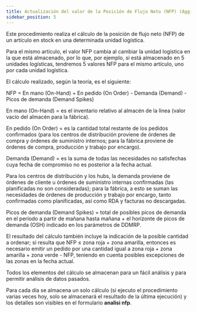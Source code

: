 ```yaml
---
title: Actualización del valor de la Posición de Flujo Neto (NFP) (Aggiornamento valore Net Flow Position NFP)
sidebar_position: 5
---
```


Este procedimiento realiza el cálculo de la posición de flujo neto (NFP) de un artículo en stock en una determinada unidad logística.

Para el mismo artículo, el valor NFP cambia al cambiar la unidad logística en la que está almacenado, por lo que, por ejemplo, si está almacenado en 5 unidades logísticas, tendremos 5 valores NFP para el mismo artículo, uno por cada unidad logística.

El cálculo realizado, según la teoría, es el siguiente:

NFP = En mano (On-Hand) + En pedido (On Order) - Demanda (Demand) - Picos de demanda (Demand Spikes)

En mano (On-Hand) = es el inventario relativo al almacén de la línea (valor vacío del almacén para la fábrica).

En pedido (On Order) = es la cantidad total restante de los pedidos confirmados (para los centros de distribución proviene de órdenes de compra y órdenes de suministro internos; para la fábrica proviene de órdenes de compra, producción y trabajo por encargo).

Demanda (Demand) = es la suma de todas las necesidades no satisfechas cuya fecha de compromiso no es posterior a la fecha actual.

Para los centros de distribución y los hubs, la demanda proviene de órdenes de cliente u órdenes de suministro internas confirmadas (las planificadas no son consideradas); para la fábrica, a esto se suman las necesidades de órdenes de producción y trabajo por encargo, tanto confirmadas como planificadas, así como RDA y facturas no descargadas.

Picos de demanda (Demand Spikes) = total de posibles picos de demanda en el período a partir de mañana hasta mañana + el horizonte de picos de demanda (OSH) indicado en los parámetros de DDMRP.

El resultado del cálculo también incluye la indicación de la posible cantidad a ordenar; si resulta que NFP ≤ zona roja + zona amarilla, entonces es necesario emitir un pedido por una cantidad igual a zona roja + zona amarilla + zona verde - NFP, teniendo en cuenta posibles excepciones de las zonas en la fecha actual.

Todos los elementos del cálculo se almacenan para un fácil análisis y para permitir análisis de datos pasados.

Para cada día se almacena un solo cálculo (si ejecuto el procedimiento varias veces hoy, solo se almacenará el resultado de la última ejecución) y los detalles son visibles en el formulario **analisi nfp**.